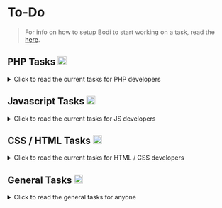 # To-Do


   
> For info on how to setup Bodi to start working on a task, read the [here](.github/DEVELOPING.md).


## PHP Tasks <img height="20px" src="https://skillicons.dev/icons?i=php">
<details>
   <summary> Click to read the current tasks for PHP developers </summary>


      
## Tasks 
   
- [ ] Have discussions with how this should be done.    
- [ ] Make a PHP hosted version of this 
   - [ ] Auto scrape info for movies, songs & etc in folder and store data with file names, file / media info, file path & more to be accessed via API (info will be populated via JavaScript etc). 
  - [ ] Option to post & store fetched data about movie / song etc via JavaScript to PHP api etc. 
- [ ] Make an endpoint to download / install Add-on's / Plugins to server!
  
   
   
<br><br> 
   
</details>   
   
   
   



## Javascript Tasks <img height="20px" src="https://skillicons.dev/icons?i=js">
<details>
   <summary> Click to read the current tasks for JS developers </summary>


      
## Tasks
   
    
- [ ] Remove any un-neccesary JS. 
- [ ] Improve JavaScript (it's terrible right now)
- [ ] Fix photo gallery from constantly fetching
- [ ] Fix video player bugs
  - [ ] Playlist not working properly (player should quit when no videos in playlist) 
  - [ ] Fix Volume Amplification
- [ ] Video Player Feature Improvements    
   - [ ] Add option to disable subtitles button
   - [ ] Option to add subtitles button
   - [ ] Convert video duration to hours format after 60 minutes of video / audio length (60 mins to > 1:00)
   - [ ] Add support to stream YouTube Videos, WebTorrent and more.  
- [ ] Notification timing - refer to Estuary repo [here](https://github.com/MarketingPipeline/Estuary) as the fix should be addressed THERE.
- [ ] Make a static plugin loader etc.. (maybe load plugins / static addons etc via JSON data etc..?) 
   - [ ] Make some static JS examples of a some kinda 'Addon' that could be used (client side movie scraper etc.. - photo gallery, games, web browser etc). GO WILD! 
- [ ] Create a script loader that loads scripts ( games / addons etc.) when needed and UNLOADs them when they are not.     


   
<br><br> 
   
</details>   
   
   
   
 
## CSS / HTML Tasks <img height="20px" src="https://skillicons.dev/icons?i=css">
<details>
   <summary> Click to read the current tasks for HTML / CSS developers </summary>

  <br>
      
Bodi's main theme relies on the Estuary design framework which is a work in progress. You can find tasks for HTML / CSS that will help Bodi in the long run in the Estuary repo [here](https://github.com/MarketingPipeline/Estuary) 
  
  
<br><br> 
   
</details>     



## General Tasks <img height="20px" src="https://skillicons.dev/icons?i=github">
<details>
   <summary> Click to read the general tasks for anyone </summary>
   
   ## Tasks (Sorted by Priority) 


#### High


- [ ] Improve Documentation
- [ ] Find contributors to help with this project!

#### Medium

- [ ] Suggest any features or resources that might be needed for this project. 
   
#### Low

- [ ] Grammar suggestions to README.md etc... 
  

<br><br>    
   
</details>   
   


 
